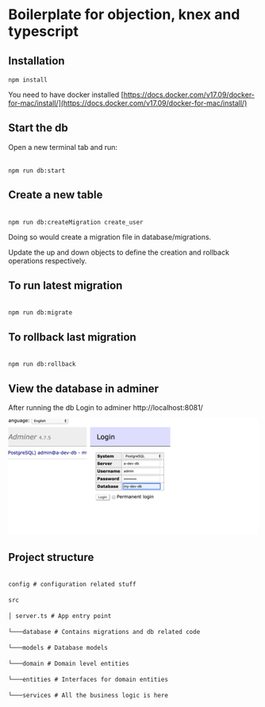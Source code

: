 # Boilerplate for objection, knex and typescript

## Installation
```
npm install
```
You need to have docker installed
[https://docs.docker.com/v17.09/docker-for-mac/install/](https://docs.docker.com/v17.09/docker-for-mac/install/)

## Start the db

  

Open a new terminal tab and run:

  

```

npm run db:start

```

  

## Create a new table

  

```

npm run db:createMigration create_user

```

  

Doing so would create a migration file in database/migrations.

  

Update the up and down objects to define the creation and rollback operations respectively.

  

## To run latest migration

```

npm run db:migrate

```

  

## To rollback last migration

```

npm run db:rollback

```

  
## View the database in adminer
After running the db
Login to adminer http://localhost:8081/


![image](https://raw.githubusercontent.com/vdazrat/node-ts-db-starter/master/images/adminer.png)




## Project structure

```

config # configuration related stuff

src

│ server.ts # App entry point

└───database # Contains migrations and db related code

└───models # Database models

└───domain # Domain level entities

└───entities # Interfaces for domain entities

└───services # All the business logic is here

```
